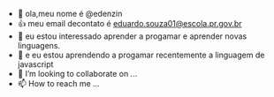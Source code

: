 - 👋 ola,meu nome é @edenzin
- 👍 meu email decontato é eduardo.souza01@escola.pr.gov.br
- 👀 eu estou interessado aprender a progamar e aprender novas linguagens.
- 🌱 e eu estou aprendendo a progamar recentemente a linguagem de javascript
- 💞️ I’m looking to collaborate on ...
- 📫 How to reach me ...



